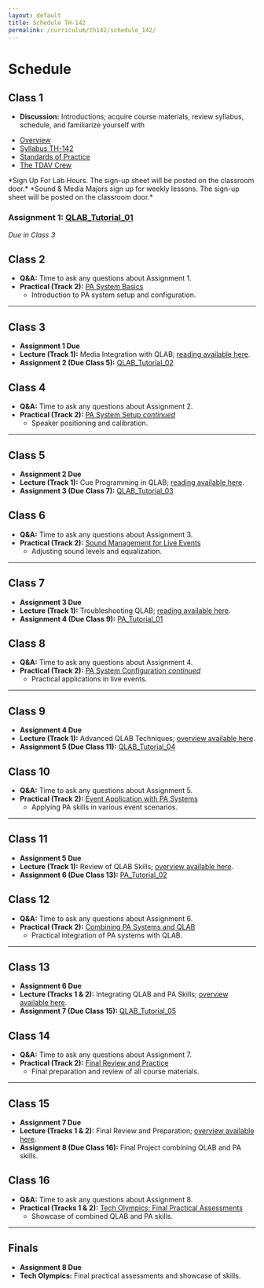 ```yaml
---
layout: default
title: Schedule TH-142
permalink: /curriculum/th142/schedule_142/
---
```

# Schedule

## Class 1
- **Discussion:** Introductions; acquire course materials, review syllabus, schedule, and familiarize yourself with
<ul>
    <li><a href="{{ '/info/overview/' | relative_url }}">Overview</a></li>
    <li><a href="{{ '/curriculum/th142/syllabus_142/' | relative_url }}">Syllabus TH-142</a></li>
    <li><a href="{{ '/info/standards/' | relative_url }}">Standards of Practice</a></li>
    <li><a href="{{ '/roles/the_tdav_crew/' | relative_url }}">The TDAV Crew</a></li>
</ul>
*Sign Up For Lab Hours. The sign-up sheet will be posted on the classroom door.*
*Sound & Media Majors sign up for weekly lessons. The sign-up sheet will be posted on the classroom door.*

### Assignment 1: <a href="{{ '/curriculum/th142/qlab_tutorials/' | relative_url }}#project-1-introduction-to-qlab">QLAB_Tutorial_01</a>
*Due in Class 3*

## Class 2
- **Q&A:** Time to ask any questions about Assignment 1.
- **Practical (Track 2):** <a href="{{ '/curriculum/th142/pa_sessions/' | relative_url }}#session-1-pa-system-basics">PA System Basics</a>
    - Introduction to PA system setup and configuration.

---

## Class 3
- **Assignment 1 Due**
- **Lecture (Track 1):** Media Integration with QLAB; [reading available here](../roles/media_integration.md).
- **Assignment 2 (Due Class 5):** <a href="{{ '/curriculum/th142/qlab_tutorials/' | relative_url }}#project-2-applying-fades-to-audio-cues">QLAB_Tutorial_02</a>

## Class 4
- **Q&A:** Time to ask any questions about Assignment 2.
- **Practical (Track 2):** <a href="{{ '/curriculum/th142/pa_sessions/' | relative_url }}#session-2-microphone-types-and-setup">PA System Setup *continued*</a>
    - Speaker positioning and calibration.

---

## Class 5
- **Assignment 2 Due**
- **Lecture (Track 1):** Cue Programming in QLAB; [reading available here](../roles/cue_programming.md).
- **Assignment 3 (Due Class 7):** <a href="{{ '/curriculum/th142/qlab_tutorials/' | relative_url }}#project-3-navigating-pexels-and-storing-video-clips">QLAB_Tutorial_03</a>

## Class 6
- **Q&A:** Time to ask any questions about Assignment 3.
- **Practical (Track 2):** <a href="{{ '/curriculum/th142/pa_sessions/' | relative_url }}#session-3-sound-management-for-live-events">Sound Management for Live Events</a>
    - Adjusting sound levels and equalization.

---

## Class 7
- **Assignment 3 Due**
- **Lecture (Track 1):** Troubleshooting QLAB; [reading available here](../roles/qlab_troubleshooting.md).
- **Assignment 4 (Due Class 9):** <a href="{{ '/curriculum/th142/pa_sessions/' | relative_url }}#session-4-pa-system-configuration">PA_Tutorial_01</a>

## Class 8
- **Q&A:** Time to ask any questions about Assignment 4.
- **Practical (Track 2):** <a href="{{ '/curriculum/th142/pa_sessions/' | relative_url }}#session-4-pa-system-configuration">PA System Configuration *continued*</a>
    - Practical applications in live events.

---

## Class 9
- **Assignment 4 Due**
- **Lecture (Track 1):** Advanced QLAB Techniques; [overview available here](../roles/advanced_qlab.md).
- **Assignment 5 (Due Class 11):** <a href="{{ '/curriculum/th142/qlab_tutorials/' | relative_url }}#project-4-adding-multiple-audio-cues-and-creating-a-cue-sequence">QLAB_Tutorial_04</a>

## Class 10
- **Q&A:** Time to ask any questions about Assignment 5.
- **Practical (Track 2):** <a href="{{ '/curriculum/th142/pa_sessions/' | relative_url }}#session-5-event-application-with-pa-systems">Event Application with PA Systems</a>
    - Applying PA skills in various event scenarios.

---

## Class 11
- **Assignment 5 Due**
- **Lecture (Track 1):** Review of QLAB Skills; [overview available here](../roles/qlab_review.md).
- **Assignment 6 (Due Class 13):** <a href="{{ '/curriculum/th142/pa_sessions/' | relative_url }}#session-6-final-review-and-practice">PA_Tutorial_02</a>

## Class 12
- **Q&A:** Time to ask any questions about Assignment 6.
- **Practical (Track 2):** <a href="{{ '/curriculum/th142/qlab_tutorials/' | relative_url }}#project-5-incorporating-video-cues">Combining PA Systems and QLAB</a>
    - Practical integration of PA systems with QLAB.

---

## Class 13
- **Assignment 6 Due**
- **Lecture (Tracks 1 & 2):** Integrating QLAB and PA Skills; [overview available here](../roles/integration.md).
- **Assignment 7 (Due Class 15):** <a href="{{ '/curriculum/th142/qlab_tutorials/' | relative_url }}#project-6-adding-interactive-cues">QLAB_Tutorial_05</a>

## Class 14
- **Q&A:** Time to ask any questions about Assignment 7.
- **Practical (Track 2):** <a href="{{ '/curriculum/th142/qlab_tutorials/' | relative_url }}#project-7-combining-multiple-cue-types">Final Review and Practice</a>
    - Final preparation and review of all course materials.

---

## Class 15
- **Assignment 7 Due**
- **Lecture (Tracks 1 & 2):** Final Review and Preparation; [overview available here](../roles/final_review.md).
- **Assignment 8 (Due Class 16):** Final Project combining QLAB and PA skills.

## Class 16
- **Q&A:** Time to ask any questions about Assignment 8.
- **Practical (Tracks 1 & 2):** <a href="{{ '/curriculum/th142/qlab_tutorials/' | relative_url }}#project-8-final-refinement-and-submission">Tech Olympics: Final Practical Assessments</a>
    - Showcase of combined QLAB and PA skills.

---

## Finals
- **Assignment 8 Due**
- **Tech Olympics:** Final practical assessments and showcase of skills.
